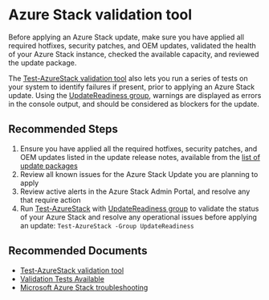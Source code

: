 <properties
    pageTitle="Precheck questions or Test-AzureStack failures"
    description="Precheck questions or Test-AzureStack failures"
    service="microsoft.azurestack"
    resource="azurestack"
    authors="alexsmit"
    ms.author="alexsmit"
    displayOrder=""
    selfHelpType="generic"
    supportTopicIds="32629240"
    resourceTags=""
    productPesIds="16226"
    cloudEnvironments="public, Fairfax"
    articleId="abdc2tg3-706d-401c-b984-f996c12frf9f"
/>

# Azure Stack validation tool

Before applying an Azure Stack update, make sure you have applied all required hotfixes, security patches, and OEM updates, validated the health of your Azure Stack instance, checked the available capacity, and reviewed the update package.

The [Test-AzureStack validation tool](https://docs.microsoft.com/azure-stack/operator/azure-stack-diagnostic-test) also lets you run a series of tests on your system to identify failures if present, prior to applying an Azure Stack update.
Using the [UpdateReadiness group](https://docs.microsoft.com/azure-stack/operator/azure-stack-diagnostic-test#groups), warnings are displayed as errors in the console output, and should be considered as blockers for the update.

## **Recommended Steps**

1. Ensure you have applied all the required hotfixes, security patches, and OEM updates listed in the update release notes, available from the [list of update packages](https://docs.microsoft.com/azure-stack/operator/azure-stack-servicing-policy#update-package-release-cadence)
2. Review all known issues for the Azure Stack Update you are planning to apply
3. Review active alerts in the Azure Stack Admin Portal, and resolve any that require action
4. Run [Test-AzureStack](https://docs.microsoft.com/azure-stack/operator/azure-stack-diagnostic-test) with  [UpdateReadiness group](https://docs.microsoft.com/azure-stack/operator/azure-stack-diagnostic-test#groups) to validate the status of your Azure Stack and resolve any operational issues before applying an update: `Test-AzureStack -Group UpdateReadiness`

## **Recommended Documents**

* [Test-AzureStack validation tool](https://docs.microsoft.com/azure-stack/operator/azure-stack-diagnostic-test)
* [Validation Tests Available](https://docs.microsoft.com/azure-stack/operator/azure-stack-diagnostic-test#tests-available)
* [Microsoft Azure Stack troubleshooting](https://docs.microsoft.com/azure-stack/operator/azure-stack-troubleshooting)
